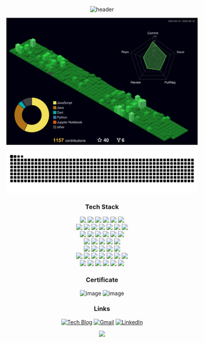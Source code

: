 <div align="center">

![header](https://capsule-render.vercel.app/api?type=waving&color=gradient&height=80&animation=fadeIn&section=footer&text=Hello+World!&fontAlign=50&fontSize=40&fontAlignY=70)


![](./profile-3d-contrib/profile-night-green.svg)



<p align="center">
  <img src="https://raw.githubusercontent.com/Tae4an/Tae4an/output/github-contribution-grid-snake.svg" alt="snake" />
  <br>

  
### Tech Stack
<!-- 프로그래밍 언어 -->
<img src="https://img.shields.io/badge/Java-007396?style=for-the-badge&logo=coffeescript&logoColor=white"/>
<img src="https://img.shields.io/badge/Javascript-ffb13b?style=for-the-badge&logo=javascript&logoColor=white"/>
<img src="https://img.shields.io/badge/TypeScript-3178C6?style=for-the-badge&logo=typescript&logoColor=white"/>
<img src="https://img.shields.io/badge/Dart-0175C2?style=for-the-badge&logo=Dart&logoColor=white"/>
<img src="https://img.shields.io/badge/Python-3766AB?style=for-the-badge&logo=Python&logoColor=white"/>
<img src="https://img.shields.io/badge/Swift-F05138?style=for-the-badge&logo=swift&logoColor=white"/><br>
<!-- 프레임워크 & 라이브러리 -->
<!-- <img src="https://img.shields.io/badge/Spring-6DB33F?style=for-the-badge&logo=Spring&logoColor=white"/> -->
<img src="https://img.shields.io/badge/Node.js-339933?style=for-the-badge&logo=Node.js&logoColor=white"/>
<img src="https://img.shields.io/badge/Express.js-000000?style=for-the-badge&logo=express&logoColor=white"/>
<img src="https://img.shields.io/badge/SpringBoot-6DB33F?style=for-the-badge&logo=SpringBoot&logoColor=white"/>
<img src="https://img.shields.io/badge/Flutter-02569B?style=for-the-badge&logo=Flutter&logoColor=white"/>
<img src="https://img.shields.io/badge/React-20232A?style=for-the-badge&logo=react&logoColor=61DAFB"/>
<img src="https://img.shields.io/badge/Thymeleaf-005C0F?style=for-the-badge&logo=Thymeleaf&logoColor=white"/>
<img src="https://img.shields.io/badge/JSP-F7DC6F?style=for-the-badge&logo=coffeescript&logoColor=black"/><br>
<!-- 데이터베이스 & 데이터 액세스 -->
<img src="https://img.shields.io/badge/Mysql-4479A1?style=for-the-badge&logo=MySql&logoColor=white"/>
<img src="https://img.shields.io/badge/PostgreSQL-336791?style=for-the-badge&logo=postgresql&logoColor=white"/>
<img src="https://img.shields.io/badge/MongoDB-47A248?style=for-the-badge&logo=mongodb&logoColor=white"/>
<img src="https://img.shields.io/badge/Redis-DC382D?style=for-the-badge&logo=redis&logoColor=white"/>
<img src="https://img.shields.io/badge/JPA-59666C?style=for-the-badge&logo=hibernate&logoColor=white"/>
<img src="https://img.shields.io/badge/MyBatis-000000?style=for-the-badge&logo=sql&logoColor=white"/><br>
<!-- 웹 기술 & 템플릿 엔진 & 라이브러리-->
<!-- 서버 & 인프라 -->
<img src="https://img.shields.io/badge/Nginx-009639?style=for-the-badge&logo=nginx&logoColor=white"/>
<img src="https://img.shields.io/badge/Apache%20Tomcat-F8DC75?style=for-the-badge&logo=Apache-Tomcat&logoColor=black"/>
<img src="https://img.shields.io/badge/Uvicorn-0c2233?style=for-the-badge&logo=uvicorn&logoColor=white"/>
<img src="https://img.shields.io/badge/Ubuntu-E95420?style=for-the-badge&logo=ubuntu&logoColor=white"/>
<img src="https://img.shields.io/badge/CentOS-262577?style=for-the-badge&logo=CentOS&logoColor=white"/><br>
<!-- <img src="https://img.shields.io/badge/Linux-FCC624?style=for-the-badge&logo=linux&logoColor=black"/> -->
<!-- DevOps & 툴링 -->
<img src="https://img.shields.io/badge/Docker-2496ED?style=for-the-badge&logo=docker&logoColor=white"/>
<img src="https://img.shields.io/badge/Kubernetes-326CE5?style=for-the-badge&logo=kubernetes&logoColor=white"/>
<img src="https://img.shields.io/badge/Jenkins-D24939?style=for-the-badge&logo=jenkins&logoColor=white"/>
<img src="https://img.shields.io/badge/GitHub%20Actions-2088FF?style=for-the-badge&logo=GitHub%20Actions&logoColor=white"/>
<img src="https://img.shields.io/badge/Cloudflare-F38020?style=for-the-badge&logo=Cloudflare&logoColor=white"/><br>
<img src="https://img.shields.io/badge/Kong-003459?style=for-the-badge&logo=kong&logoColor=white"/>
<img src="https://img.shields.io/badge/Kafka-231F20?style=for-the-badge&logo=apachekafka&logoColor=white"/>
<img src="https://img.shields.io/badge/Zookeeper-FF9900?style=for-the-badge&logo=apache-zookeeper&logoColor=white"/>
<img src="https://img.shields.io/badge/Elasticsearch-005571?style=for-the-badge&logo=elasticsearch&logoColor=white"/>
<img src="https://img.shields.io/badge/Logstash-005571?style=for-the-badge&logo=logstash&logoColor=white"/>
<img src="https://img.shields.io/badge/Kibana-005571?style=for-the-badge&logo=kibana&logoColor=white"/> 
<img src="https://img.shields.io/badge/Filebeat-005571?style=for-the-badge&logo=elasticstack&logoColor=white"/><br>

<img src="https://img.shields.io/badge/Prometheus-E6522C?style=for-the-badge&logo=prometheus&logoColor=white"/>
<img src="https://img.shields.io/badge/Grafana-F46800?style=for-the-badge&logo=grafana&logoColor=white"/>
<img src="https://img.shields.io/badge/OpenTelemetry-3C7AFF?style=for-the-badge&logo=opentelemetry&logoColor=white"/>
<img src="https://img.shields.io/badge/Jaeger-00A9E0?style=for-the-badge&logo=jaeger&logoColor=white"/>
<img src="https://img.shields.io/badge/Swagger-85EA2D?style=for-the-badge&logo=Swagger&logoColor=black"/>
<img src="https://img.shields.io/badge/Postman-FF6C37?style=for-the-badge&logo=postman&logoColor=white"/>
<div align="center">

  
### Certificate
<img width="100" height="100" alt="image" src="https://github.com/user-attachments/assets/192928ba-ac57-49e0-8f16-2226bf6b6d48" />
<img width="100" height="100" alt="image" src="https://github.com/user-attachments/assets/d41de222-5d26-4f3f-99fb-e5133cf309bf" />

<br>

### Links
[![Tech Blog](https://img.shields.io/badge/Tech-Blog-orange?style=flat-square&logo=tistory)](https://xotks7524.tistory.com)
[![Gmail](https://img.shields.io/badge/Gmail-d14836?style=flat-square&logo=Gmail&logoColor=white)](mailto:xotks7524@gmail.com)
[![LinkedIn](https://img.shields.io/badge/LinkedIn-blue?style=flat-square&logo=linkedin&logoColor=white)](https://www.linkedin.com/public-profile/settings?trk=d_flagship3_profile_self_view_public_profile)
<br>

  <img src="https://github-profile-trophy.vercel.app/?username=Tae4an&theme=gruvbox&margin-w=5&column=-1">

</p>





